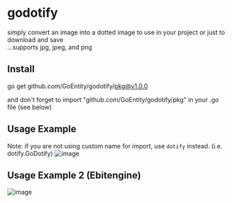 # godotify
simply convert an image into a dotted image to use in your project or just to download and save <br>
...supports jpg, jpeg, and png <br>

## Install
go get github.com/GoEntity/godotify/pkg@v1.0.0

and don't forget to import "github.com/GoEntity/godotify/pkg" in your .go file (see below)

## Usage Example
Note: if you are not using custom name for import, use `dotify` instead. (i.e. dotify.GoDotify)
![image](https://github.com/GoEntity/godotify/assets/116807050/c76c2d7a-3b6b-4409-93be-9c777b13f7de)

## Usage Example 2 (Ebitengine)
![image](https://github.com/GoEntity/godotify/assets/116807050/c52598a4-ed59-4f11-8db2-cb3ed035467b)

